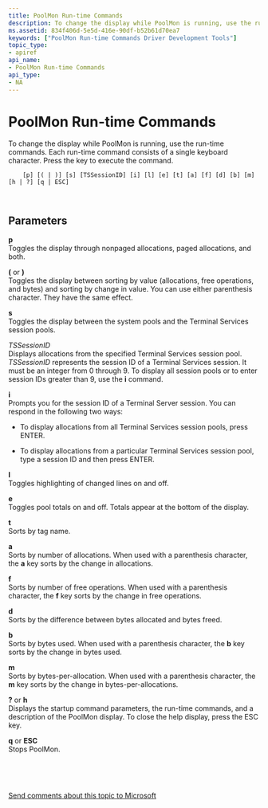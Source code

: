 ```yaml
---
title: PoolMon Run-time Commands
description: To change the display while PoolMon is running, use the run-time commands. Each run-time command consists of a single keyboard character. Press the key to execute the command.
ms.assetid: 834f406d-5e5d-416e-90df-b52b61d70ea7
keywords: ["PoolMon Run-time Commands Driver Development Tools"]
topic_type:
- apiref
api_name:
- PoolMon Run-time Commands
api_type:
- NA
---
```


# PoolMon Run-time Commands


To change the display while PoolMon is running, use the run-time commands. Each run-time command consists of a single keyboard character. Press the key to execute the command.

``` syntax
    [p] [( | )] [s] [TSSessionID] [i] [l] [e] [t] [a] [f] [d] [b] [m] [h | ?] [q | ESC]

   
```

## <span id="ddk_poolmon_run_time_commands_tools"></span><span id="DDK_POOLMON_RUN_TIME_COMMANDS_TOOLS"></span>Parameters


<span id="_______p______"></span><span id="_______P______"></span> **p**   
Toggles the display through nonpaged allocations, paged allocations, and both.

<span id="_________or__"></span><span id="_________OR__"></span> **(** or **)**  
Toggles the display between sorting by value (allocations, free operations, and bytes) and sorting by change in value. You can use either parenthesis character. They have the same effect.

<span id="_______s______"></span><span id="_______S______"></span> **s**   
Toggles the display between the system pools and the Terminal Services session pools.

<span id="_______TSSessionID______"></span><span id="_______tssessionid______"></span><span id="_______TSSESSIONID______"></span> *TSSessionID*   
Displays allocations from the specified Terminal Services session pool. *TSSessionID* represents the session ID of a Terminal Services session. It must be an integer from 0 through 9. To display all session pools or to enter session IDs greater than 9, use the **i** command.

<span id="_______i______"></span><span id="_______I______"></span> **i**   
Prompts you for the session ID of a Terminal Server session. You can respond in the following two ways:

-   To display allocations from all Terminal Services session pools, press ENTER.

-   To display allocations from a particular Terminal Services session pool, type a session ID and then press ENTER.

<span id="_______l______"></span><span id="_______L______"></span> **l**   
Toggles highlighting of changed lines on and off.

<span id="_______e______"></span><span id="_______E______"></span> **e**   
Toggles pool totals on and off. Totals appear at the bottom of the display.

<span id="_______t______"></span><span id="_______T______"></span> **t**   
Sorts by tag name.

<span id="_______a______"></span><span id="_______A______"></span> **a**   
Sorts by number of allocations. When used with a parenthesis character, the **a** key sorts by the change in allocations.

<span id="_______f______"></span><span id="_______F______"></span> **f**   
Sorts by number of free operations. When used with a parenthesis character, the **f** key sorts by the change in free operations.

<span id="_______d______"></span><span id="_______D______"></span> **d**   
Sorts by the difference between bytes allocated and bytes freed.

<span id="_______b______"></span><span id="_______B______"></span> **b**   
Sorts by bytes used. When used with a parenthesis character, the **b** key sorts by the change in bytes used.

<span id="_______m______"></span><span id="_______M______"></span> **m**   
Sorts by bytes-per-allocation. When used with a parenthesis character, the **m** key sorts by the change in bytes-per-allocations.

<span id="_________or_h"></span><span id="_________OR_H"></span> **?** or **h**  
Displays the startup command parameters, the run-time commands, and a description of the PoolMon display. To close the help display, press the ESC key.

<span id="_______q_or_ESC"></span><span id="_______q_or_esc"></span><span id="_______Q_OR_ESC"></span> **q** or **ESC**  
Stops PoolMon.

 

 

[Send comments about this topic to Microsoft](mailto:wsddocfb@microsoft.com?subject=Documentation%20feedback%20[devtest\devtest]:%20PoolMon%20Run-time%20Commands%20%20RELEASE:%20%2811/17/2016%29&body=%0A%0APRIVACY%20STATEMENT%0A%0AWe%20use%20your%20feedback%20to%20improve%20the%20documentation.%20We%20don't%20use%20your%20email%20address%20for%20any%20other%20purpose,%20and%20we'll%20remove%20your%20email%20address%20from%20our%20system%20after%20the%20issue%20that%20you're%20reporting%20is%20fixed.%20While%20we're%20working%20to%20fix%20this%20issue,%20we%20might%20send%20you%20an%20email%20message%20to%20ask%20for%20more%20info.%20Later,%20we%20might%20also%20send%20you%20an%20email%20message%20to%20let%20you%20know%20that%20we've%20addressed%20your%20feedback.%0A%0AFor%20more%20info%20about%20Microsoft's%20privacy%20policy,%20see%20http://privacy.microsoft.com/default.aspx. "Send comments about this topic to Microsoft")




